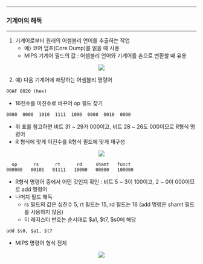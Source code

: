 -----
### 기계어의 해독
-----
1. 기계어로부터 원래의 어셈블리 언어를 추출하는 작업
   - 예) 코어 덤프(Core Dump)를 읽을 때 사용
   - MIPS 기계어 필드의 값 : 어셈블리 언어와 기계어를 손으로 변환할 때 유용
<div align="center">
<img src="https://github.com/user-attachments/assets/2f06beea-82c5-43b1-ba2b-c0811c6643ae">
</div>

2. 예) 다음 기계어에 해당하는 어셈블리 명령어
```
00AF 8020 (hex)
```
   - 16진수를 이진수로 바꾸어 op 필드 찾기
```
0000  0000  1010  1111  1000  0000  0010  0000
```
   - 위 표를 참고하면 비트 31 ~ 29가 000이고, 비트 28 ~ 26도 000이므로 R형식 명령어
   - R 형식에 맞게 이진수를 R형식 필드에 맞게 재구성
<div align="center">
<img src="https://github.com/user-attachments/assets/ea9bb946-b591-4187-bc9b-0bda011e5fd5">
</div>

```
  op      rs      rt      rd     shamt   funct
000000   00101   01111   10000   00000   100000
```
   - R형식 명령어 중에서 어떤 것인지 확인 : 비트 5 ~ 3이 100이고, 2 ~ 0이 000이므로 add 명령어
   - 나머지 필드 해독
     + rs 필드의 값은 십진수 5, rt 필드는 15, rd 필드는 16 (add 명령은 shamt 필드를 사용하지 않음)
     + 이 레지스터 번호는 순서대로 $a1, $t7, $s0에 해당
```
add $s0, $a1, $t7
```
   - MIPS 명령어 형식 전체
<div align="center">
<img src="https://github.com/user-attachments/assets/ea9bb946-b591-4187-bc9b-0bda011e5fd5">
</div>
